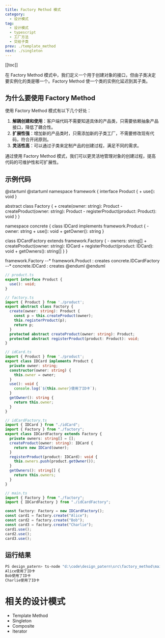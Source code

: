 ```yaml
---
title: Factory Method 模式
category:
  - 设计模式
tag:
  - 设计模式
  - typescript
  - 工厂方法
  - 交给子类
prev: ./template_method
next: ./singleton
---
```


[[toc]]

在 Factory Method 模式中，我们定义一个用于创建对象的接口，但由子类决定要实例化的类是哪一个。Factory Method 使一个类的实例化延迟到其子类。
<!-- more -->

## 为什么要使用 Factory Method

使用 Factory Method 模式有以下几个好处：

1. **解耦创建和使用**：客户端代码不需要知道具体的产品类，只需要依赖抽象产品接口，降低了耦合性。
2. **扩展性强**：增加新的产品类时，只需添加新的子类工厂，不需要修改现有代码，符合开闭原则。
3. **灵活性高**：可以通过子类来定制产品的创建过程，满足不同的需求。

通过使用 Factory Method 模式，我们可以更灵活地管理对象的创建过程，提高代码的可维护性和可扩展性。

## 示例代码
@startuml
@startuml
namespace framework {
  interface Product {
    + use(): void
  }

  abstract class Factory {
    + create(owner: string): Product
    - createProduct(owner: string): Product
    - registerProduct(product: Product): void
  }
}

namespace concrete {
  class IDCard implements framework.Product {
    - owner: string
    + use(): void
    + getOwner(): string
  }

  class IDCardFactory extends framework.Factory {
    - owners: string[]
    + createProduct(owner: string): IDCard
    + registerProduct(product: IDCard): void
    + getOwners(): string[]
  }
}

framework.Factory --* framework.Product : creates
concrete.IDCardFactory --* concrete.IDCard : creates
@enduml
@enduml

```ts
// product.ts
export interface Product {
  use(): void;
}

// factory.ts
import { Product } from './product';
export abstract class Factory {
  create(owner: string): Product {
    const p = this.createProduct(owner);
    this.registerProduct(p);
    return p;
  }
  protected abstract createProduct(owner: string): Product;
  protected abstract registerProduct(product: Product): void;
}

// idCard.ts
import { Product } from './product';
export class IDCard implements Product {
  private owner: string;
  constructor(owner: string) {
    this.owner = owner;
  }
  use(): void {
    console.log(`${this.owner}使用了ID卡`);
  }
  getOwner(): string {
    return this.owner;
  }
}

// idCardFactory.ts
import { IDCard } from "./idCard";
import { Factory } from "./factory";
export class IDCardFactory extends Factory {
  private owners: string[] = [];
  createProduct(owner: string): IDCard {
    return new IDCard(owner);
  }
  registerProduct(product: IDCard): void {
    this.owners.push(product.getOwner());
  }
  getOwners(): string[] {
    return this.owners;
  }
}

// main.ts
import { Factory } from "./factory";
import { IDCardFactory } from "./idCardFactory";

const factory: Factory = new IDCardFactory();
const card1 = factory.create("Alice");
const card2 = factory.create("Bob");
const card3 = factory.create("Charlie");
card1.use();
card2.use();
card3.use();
```
## 运行结果
```sh
PS design_patern> ts-node "d:\code\design_patern\src\factory_method\main.ts"
Alice使用了ID卡
Bob使用了ID卡
Charlie使用了ID卡
```

# 相关的设计模式
+ Template Method
+ Singleton
+ Composite
+ Iterator
